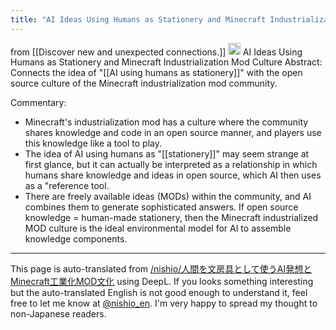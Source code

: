 ```yaml
---
title: "AI Ideas Using Humans as Stationery and Minecraft Industrialization Mod Culture"
---
```


from  [[Discover new and unexpected connections.]]
<img src='https://scrapbox.io/api/pages/nishio-en/o1 Pro/icon' alt='o1 Pro.icon' height="19.5"/>
AI Ideas Using Humans as Stationery and Minecraft Industrialization Mod Culture
Abstract: Connects the idea of "[[AI using humans as stationery]]" with the open source culture of the Minecraft industrialization mod community.

Commentary:
- Minecraft's industrialization mod has a culture where the community shares knowledge and code in an open source manner, and players use this knowledge like a tool to play.
- The idea of AI using humans as "[[stationery]]" may seem strange at first glance, but it can actually be interpreted as a relationship in which humans share knowledge and ideas in open source, which AI then uses as a "reference tool.
- There are freely available ideas (MODs) within the community, and AI combines them to generate sophisticated answers. If open source knowledge = human-made stationery, then the Minecraft industrialized MOD culture is the ideal environmental model for AI to assemble knowledge components.

---
This page is auto-translated from [/nishio/人間を文房具として使うAI発想とMinecraft工業化MOD文化](https://scrapbox.io/nishio/人間を文房具として使うAI発想とMinecraft工業化MOD文化) using DeepL. If you looks something interesting but the auto-translated English is not good enough to understand it, feel free to let me know at [@nishio_en](https://twitter.com/nishio_en). I'm very happy to spread my thought to non-Japanese readers.